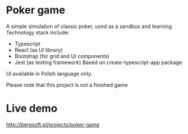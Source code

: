 # Poker game

A simple simulation of classic poker, used as a sandbox and learning. Technology stack include:
* Typescript
* React (as UI library)
* Bootstrap (for grid and UI components)
* Jest (as testing framework)
Based on create-typescript-app package

UI available in Polish language only.

Please note that this project is not a finished game
# Live demo

http://bergsoft.pl/projects/poker-game
